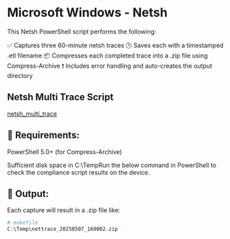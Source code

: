 # Microsoft Windows - Netsh

This Netsh PowerShell script performs the following:

✅ Captures three 60-minute netsh traces
🕒 Saves each with a timestamped .etl filename
📦 Compresses each completed trace into a .zip file using Compress-Archive
❗ Includes error handling and auto-creates the output directory

## Netsh Multi Trace Script

[netsh_multi_trace](./netsh_multi_trace.ps1)

## 🔧 Requirements:

PowerShell 5.0+ (for Compress-Archive)

Sufficient disk space in C:\TempRun the below command in PowerShell to check the compliance script results on the device.

## 📁 Output:
Each capture will result in a .zip file like:

```powershell
# makefile
C:\Temp\nettrace_20250507_160002.zip
```
